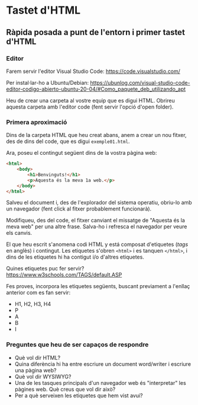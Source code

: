 # Tastet d'HTML

## Ràpida posada a punt de l'entorn i primer tastet d'HTML

### Editor

Farem servir l'editor Visual Studio Code: https://code.visualstudio.com/

Per instal·lar-ho a Ubuntu/Debian: https://ubunlog.com/visual-studio-code-editor-codigo-abierto-ubuntu-20-04/#Como_paquete_deb_utilizando_apt

Heu de crear una carpeta al vostre equip que es digui HTML. Obrireu aquesta carpeta amb l'editor code (fent servir l'opció d'open folder).

### Primera aproximació

Dins de la carpeta HTML que heu creat abans, anem a crear un nou fitxer, des de dins del code, que es digui `exemple01.html`.

Ara, poseu el contingut següent dins de la vostra pàgina web:

```html
<html>
    <body>
        <h1>Benvinguts!</h1>
        <p>Aquesta és la meva 1a web.</p>
    </body>
</html>
```

Salveu el document i, des de l'explorador del sistema operatiu, obriu-lo amb un navegador (fent click al fitxer probablement funcionarà).

Modifiqueu, des del code, el fitxer canviant el missatge de "Aquesta és la meva web" per una altre frase. Salva-ho i refresca el navegador per veure els canvis.

El que heu escrit s'anomena codi HTML y está composat d'etiquetes (*tags* en anglès) i contingut. Les etiquetes s'obren `<html>` i es tanquen `</html>`, i dins de les etiquetes hi ha contigut i/o d'altres etiquetes.

Quines etiquetes puc fer servir? https://www.w3schools.com/TAGS/default.ASP

Fes proves, incorpora les etiquetes següents, buscant previament a l'enllaç anterior com es fan servir:

* H1, H2, H3, H4
* P
* A
* B
* I

### Preguntes que heu de ser capaços de respondre

* Què vol dir HTML?
* Quina diferència hi ha entre escriure un document word/writer i escriure una pàgina web?
* Què vol dir WYSIWYG?
* Una de les tasques principals d'un navegador web és "interpretar" les pàgines web. Què creus que vol dir això?
* Per a què serveixen les etiquetes que hem vist avui?
